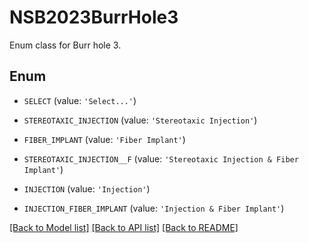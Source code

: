# NSB2023BurrHole3

Enum class for Burr hole 3.

## Enum

* `SELECT` (value: `'Select...'`)

* `STEREOTAXIC_INJECTION` (value: `'Stereotaxic Injection'`)

* `FIBER_IMPLANT` (value: `'Fiber Implant'`)

* `STEREOTAXIC_INJECTION__F` (value: `'Stereotaxic Injection & Fiber Implant'`)

* `INJECTION` (value: `'Injection'`)

* `INJECTION_FIBER_IMPLANT` (value: `'Injection & Fiber Implant'`)

[[Back to Model list]](../README.md#documentation-for-models) [[Back to API list]](../README.md#documentation-for-api-endpoints) [[Back to README]](../README.md)


